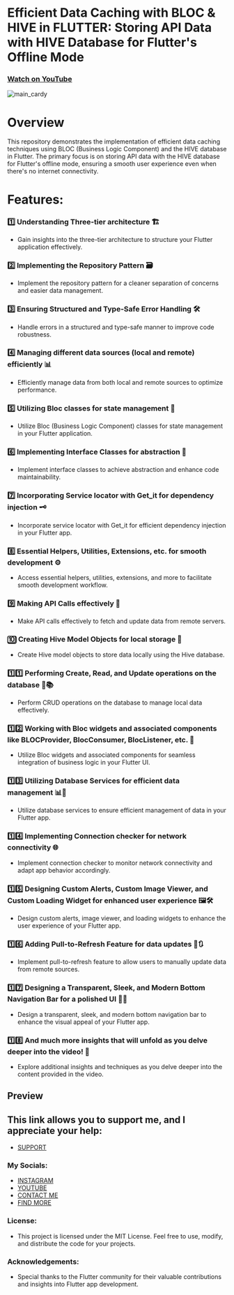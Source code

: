 # Efficient Data Caching with BLOC & HIVE in FLUTTER: Storing API Data with HIVE Database for Flutter's Offline Mode
### [Watch on YouTube](https://youtu.be/GHWPfxpkBoM)
![main_cardy](https://github.com/AmirBayat0/Flutter-caching-data-Bloc-And-Hive/assets/91388754/8bb8045f-3933-4a01-b134-64ea1232b332)

# Overview
This repository demonstrates the implementation of efficient data caching techniques using BLOC (Business Logic Component) and the HIVE database in Flutter. The primary focus is on storing API data with the HIVE database for Flutter's offline mode, ensuring a smooth user experience even when there's no internet connectivity.

# Features:
### 1️⃣ Understanding Three-tier architecture 🏗️
- Gain insights into the three-tier architecture to structure your Flutter application effectively.
### 2️⃣ Implementing the Repository Pattern 🗃️
- Implement the repository pattern for a cleaner separation of concerns and easier data management.
### 3️⃣ Ensuring Structured and Type-Safe Error Handling 🛠️
- Handle errors in a structured and type-safe manner to improve code robustness.
### 4️⃣ Managing different data sources (local and remote) efficiently 📊
- Efficiently manage data from both local and remote sources to optimize performance.
### 5️⃣ Utilizing Bloc classes for state management 🧱
- Utilize Bloc (Business Logic Component) classes for state management in your Flutter application.
### 6️⃣ Implementing Interface Classes for abstraction 🔄
- Implement interface classes to achieve abstraction and enhance code maintainability.
### 7️⃣ Incorporating Service locator with Get_it for dependency injection 🗝️
- Incorporate service locator with Get_it for efficient dependency injection in your Flutter app.
### 8️⃣ Essential Helpers, Utilities, Extensions, etc. for smooth development ⚙️
- Access essential helpers, utilities, extensions, and more to facilitate smooth development workflow.
### 9️⃣ Making API Calls effectively 📡
- Make API calls effectively to fetch and update data from remote servers.
### 🔟 Creating Hive Model Objects for local storage 🐝
- Create Hive model objects to store data locally using the Hive database.
### 1️⃣1️⃣ Performing Create, Read, and Update operations on the database 🔄📚
- Perform CRUD operations on the database to manage local data effectively.
### 1️⃣2️⃣ Working with Bloc widgets and associated components like BLOCProvider, BlocConsumer, BlocListener, etc. 🧩
- Utilize Bloc widgets and associated components for seamless integration of business logic in your Flutter UI.
### 1️⃣3️⃣ Utilizing Database Services for efficient data management 📊💼
- Utilize database services to ensure efficient management of data in your Flutter app.
### 1️⃣4️⃣ Implementing Connection checker for network connectivity 🌐
- Implement connection checker to monitor network connectivity and adapt app behavior accordingly.
### 1️⃣5️⃣ Designing Custom Alerts, Custom Image Viewer, and Custom Loading Widget for enhanced user experience 🖼️🛠️
- Design custom alerts, image viewer, and loading widgets to enhance the user experience of your Flutter app.
### 1️⃣6️⃣ Adding Pull-to-Refresh Feature for data updates 🔄🔃
- Implement pull-to-refresh feature to allow users to manually update data from remote sources.
### 1️⃣7️⃣ Designing a Transparent, Sleek, and Modern Bottom Navigation Bar for a polished UI 🎨📱
- Design a transparent, sleek, and modern bottom navigation bar to enhance the visual appeal of your Flutter app.
### 1️⃣8️⃣ And much more insights that will unfold as you delve deeper into the video! 🚀
- Explore additional insights and techniques as you delve deeper into the content provided in the video.


 
## Preview
 

## This link allows you to support me, and I appreciate your help:
* [SUPPORT](https://www.buymeacoffee.com/AmirBayat)

### My Socials:
* [INSTAGRAM](https://www.instagram.com/codewithflexz)
* [YOUTUBE]( https://www.youtube.com/c/ProgrammingWithFlexZ)
* [CONTACT ME](https://amirbayat.dev@gmail.com)
* [FIND MORE](https://zaap.bio/CodeWithFlexz)

### License:
* This project is licensed under the MIT License. Feel free to use, modify, and distribute the code for your projects.

### Acknowledgements:
- Special thanks to the Flutter community for their valuable contributions and insights into Flutter app development.

 

